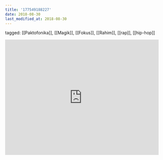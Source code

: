 ```yaml
---
title: '177549188227'
date: 2018-08-30
last_modified_at: 2018-08-30
---
```

tagged: [[Paktofonika]], [[Magik]], [[Fokus]], [[Rahim]], [[rap]], [[hip-hop]]
<iframe allow="accelerometer; autoplay; clipboard-write; encrypted-media; gyroscope; picture-in-picture" allowfullscreen="" frameborder="0" height="375" id="youtube_iframe" src="https://www.youtube.com/embed/yiwek6SDl7w?feature=oembed&amp;enablejsapi=1&amp;origin=https://safe.txmblr.com&amp;wmode=opaque" width="500"></iframe>
